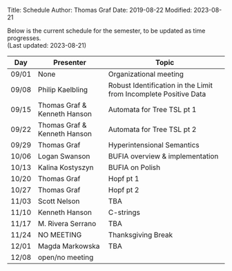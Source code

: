 Title: Schedule
Author: Thomas Graf
Date: 2019-08-22
Modified: 2023-08-21

Below is the current schedule for the semester, to be updated as time progresses.  
(Last updated: 2023-08-21)


| Day   | Presenter          | Topic                                          |
|-------|--------------------|------------------------------------------------|
| 09/01 | None | Organizational meeting |
| 09/08 | Philip Kaelbling | Robust Identification in the Limit from Incomplete Positive Data |
| 09/15 | Thomas Graf & Kenneth Hanson | Automata for Tree TSL pt 1|
| 09/22 | Thomas Graf & Kenneth Hanson | Automata for Tree TSL pt 2|
| 09/29 | Thomas Graf | Hyperintensional Semantics |
| 10/06 | Logan Swanson | BUFIA overview & implementation |
| 10/13 | Kalina Kostyszyn | BUFIA on Polish |
| 10/20 | Thomas Graf | Hopf pt 1|
| 10/27 | Thomas Graf | Hopf pt 2|
| 11/03 | Scott Nelson | TBA |
| 11/10 | Kenneth Hanson | C-strings |
| 11/17 | M. Rivera Serrano | TBA |
| 11/24 | NO MEETING | Thanksgiving Break |
| 12/01 | Magda Markowska | TBA |
| 12/08 | open/no meeting | |
